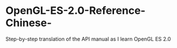 # OpenGL-ES-2.0-Reference-Chinese-
Step-by-step translation of the API manual as I learn OpenGL ES 2.0
